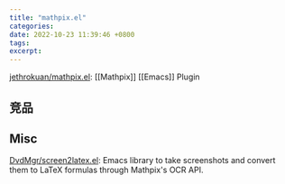 ```yaml
---
title: "mathpix.el"
categories: 
date: 2022-10-23 11:39:46 +0800
tags: 
excerpt: 
---
```


[jethrokuan/mathpix.el](https://github.com/jethrokuan/mathpix.el): [[Mathpix]] [[Emacs]] Plugin

## 竞品




## Misc

[DvdMgr/screen2latex.el](https://github.com/DvdMgr/screen2latex.el): Emacs library to take screenshots and convert them to LaTeX formulas through Mathpix's OCR API.


